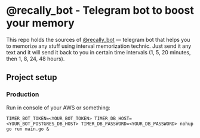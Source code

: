 # @recally_bot - Telegram bot to boost your memory

This repo holds the sources of [@recally_bot](https://t.me/recally_bot) — telegram bot that helps you to memorize any stuff using interval memorization technic. Just send it any text and it will send it back to you in certain time intervals (1, 5, 20 minutes, then 1, 8, 24, 48 hours).

## Project setup

### Production

Run in console of your AWS or something:

`TIMER_BOT_TOKEN=<YOUR_BOT_TOKEN> TIMER_DB_HOST=<YOUR_BOT_POSTGRES_DB_HOST> TIMER_DB_PASSWORD=<YOUR_DB_PASSWORD> nohup go run main.go &`